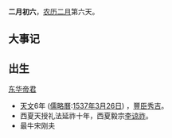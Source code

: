 **二月初六**，[农历](https://zh.wikipedia.org/wiki/%E5%86%9C%E5%8E%86 "农历")[二月](https://zh.wikipedia.org/wiki/%E4%BA%8C%E6%9C%88_(%E5%86%9C%E5%8E%86) "二月 (农历)")第六天。

## 大事记

## 出生

[东华帝君](https://zh.wikipedia.org/wiki/%E4%B8%9C%E5%8D%8E%E5%B8%9D%E5%90%9B "东华帝君")

-   [天文](https://zh.wikipedia.org/wiki/%E5%A4%A9%E6%96%87_(%E5%BE%8C%E5%A5%88%E8%89%AF%E5%A4%A9%E7%9A%87) "天文 (後奈良天皇)")6年 ([儒略曆](https://zh.wikipedia.org/wiki/%E5%84%92%E7%95%A5%E6%9B%86 "儒略曆"):[1537年](https://zh.wikipedia.org/wiki/1537%E5%B9%B4 "1537年")[3月26日](https://zh.wikipedia.org/wiki/3%E6%9C%8826%E6%97%A5 "3月26日")) ，[豐臣秀吉](https://zh.wikipedia.org/wiki/%E8%B1%90%E8%87%A3%E7%A7%80%E5%90%89 "豐臣秀吉")。
-   西夏天授礼法延祚十年，西夏毅宗[李谅祚](https://zh.wikipedia.org/wiki/%E6%9D%8E%E8%B0%85%E7%A5%9A "李谅祚")。
-   最牛宋刚夫